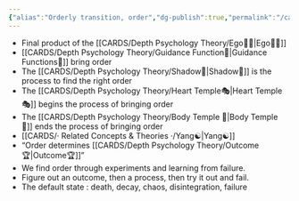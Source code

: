 ```yaml
---
{"alias":"Orderly transition, order","dg-publish":true,"permalink":"/cards/related-concepts-and-theories/order/","dgPassFrontmatter":true,"created":"2023-05-03T00:35:57.899+02:00","updated":"2023-05-27T15:36:25.906+02:00"}
---
```



- Final product of the [[CARDS/Depth Psychology Theory/Ego🙋‍♂️\|Ego🙋‍♂️]] 
- [[CARDS/Depth Psychology Theory/Guidance Function🚿\|Guidance Functions🚿]] bring order 
- The [[CARDS/Depth Psychology Theory/Shadow👥\|Shadow👥]] is the process to find the right order 
- The [[CARDS/Depth Psychology Theory/Heart Temple🎭\|Heart Temple🎭]] begins the process of bringing order 
- The [[CARDS/Depth Psychology Theory/Body Temple 🌳\|Body Temple 🌳]] ends the process of bringing order 
- [[CARDS/· Related Concepts & Theories ·/Yang☯️\|Yang☯️]] 
- “Order determines [[CARDS/Depth Psychology Theory/Outcome🏆\|Outcome🏆]]”
- We find order through experiments and learning from failure. 
- Figure out an outcome, then a process, then try it out and fail. 
- The default state : death, decay, chaos, disintegration, failure 